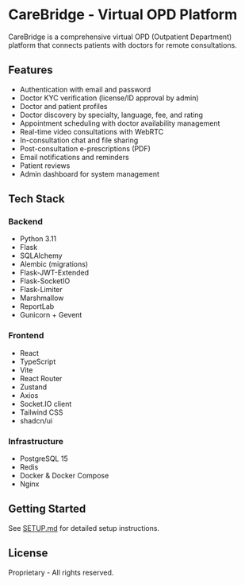# CareBridge - Virtual OPD Platform

CareBridge is a comprehensive virtual OPD (Outpatient Department) platform that connects patients with doctors for remote consultations.

## Features

- Authentication with email and password
- Doctor KYC verification (license/ID approval by admin)
- Doctor and patient profiles
- Doctor discovery by specialty, language, fee, and rating
- Appointment scheduling with doctor availability management
- Real-time video consultations with WebRTC
- In-consultation chat and file sharing
- Post-consultation e-prescriptions (PDF)
- Email notifications and reminders
- Patient reviews
- Admin dashboard for system management

## Tech Stack

### Backend
- Python 3.11
- Flask
- SQLAlchemy
- Alembic (migrations)
- Flask-JWT-Extended
- Flask-SocketIO
- Flask-Limiter
- Marshmallow
- ReportLab
- Gunicorn + Gevent

### Frontend
- React
- TypeScript
- Vite
- React Router
- Zustand
- Axios
- Socket.IO client
- Tailwind CSS
- shadcn/ui

### Infrastructure
- PostgreSQL 15
- Redis
- Docker & Docker Compose
- Nginx

## Getting Started

See [SETUP.md](./SETUP.md) for detailed setup instructions.

## License

Proprietary - All rights reserved.